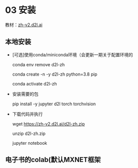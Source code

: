 # 03 安装

教材：[zh-v2.d2l.ai](https://zh-v2.d2l.ai/chapter_installation/index.html)

## 本地安装

- [可选]使用conda/miniconda环境（会更新一期关于配置环境的

  conda env remove d2l-zh

  conda create -n -y d2l-zh python=3.8 pip

  conda activate d2l-zh
- 安装需要的包

  pip install -y jupyter d2l torch torchvision
- 下载代码并执行

  wget https://zh-v2.d2l.ai/d2l-zh.zip

  unzip d2l-zh.zip

  jupyter notebook

## 电子书的colab(默认MXNET框架
